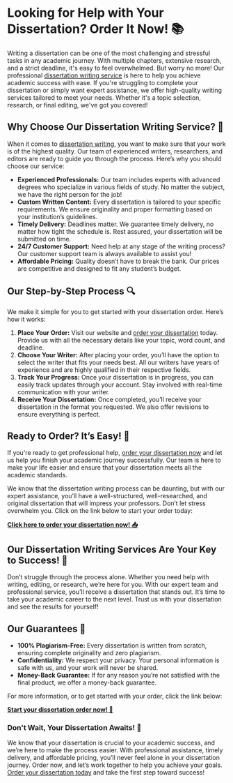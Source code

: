 # Looking for Help with Your Dissertation? Order It Now! 📚

Writing a dissertation can be one of the most challenging and stressful tasks in any academic journey. With multiple chapters, extensive research, and a strict deadline, it's easy to feel overwhelmed. But worry no more! Our professional [dissertation writing service](https://tinyurl.com/topessay?keyword=order+of+dissertation) is here to help you achieve academic success with ease. If you're struggling to complete your dissertation or simply want expert assistance, we offer high-quality writing services tailored to meet your needs. Whether it's a topic selection, research, or final editing, we've got you covered!

## Why Choose Our Dissertation Writing Service? 📝

When it comes to [dissertation writing](https://tinyurl.com/topessay?keyword=order+of+dissertation), you want to make sure that your work is of the highest quality. Our team of experienced writers, researchers, and editors are ready to guide you through the process. Here’s why you should choose our service:

- **Experienced Professionals:** Our team includes experts with advanced degrees who specialize in various fields of study. No matter the subject, we have the right person for the job!
- **Custom Written Content:** Every dissertation is tailored to your specific requirements. We ensure originality and proper formatting based on your institution’s guidelines.
- **Timely Delivery:** Deadlines matter. We guarantee timely delivery, no matter how tight the schedule is. Rest assured, your dissertation will be submitted on time.
- **24/7 Customer Support:** Need help at any stage of the writing process? Our customer support team is always available to assist you!
- **Affordable Pricing:** Quality doesn’t have to break the bank. Our prices are competitive and designed to fit any student’s budget.

## Our Step-by-Step Process 🔍

We make it simple for you to get started with your dissertation order. Here’s how it works:

1. **Place Your Order:** Visit our website and [order your dissertation](https://tinyurl.com/topessay?keyword=order+of+dissertation) today. Provide us with all the necessary details like your topic, word count, and deadline.
2. **Choose Your Writer:** After placing your order, you’ll have the option to select the writer that fits your needs best. All our writers have years of experience and are highly qualified in their respective fields.
3. **Track Your Progress:** Once your dissertation is in progress, you can easily track updates through your account. Stay involved with real-time communication with your writer.
4. **Receive Your Dissertation:** Once completed, you’ll receive your dissertation in the format you requested. We also offer revisions to ensure everything is perfect.

## Ready to Order? It’s Easy! 🎉

If you're ready to get professional help, [order your dissertation now](https://tinyurl.com/topessay?keyword=order+of+dissertation) and let us help you finish your academic journey successfully. Our team is here to make your life easier and ensure that your dissertation meets all the academic standards.

We know that the dissertation writing process can be daunting, but with our expert assistance, you’ll have a well-structured, well-researched, and original dissertation that will impress your professors. Don’t let stress overwhelm you. Click on the link below to start your order today:

[**Click here to order your dissertation now! 📥**](https://tinyurl.com/topessay?keyword=order+of+dissertation)

## Our Dissertation Writing Services Are Your Key to Success! 🔑

Don’t struggle through the process alone. Whether you need help with writing, editing, or research, we’re here for you. With our expert team and professional service, you’ll receive a dissertation that stands out. It’s time to take your academic career to the next level. Trust us with your dissertation and see the results for yourself!

## Our Guarantees 💯

- **100% Plagiarism-Free:** Every dissertation is written from scratch, ensuring complete originality and zero plagiarism.
- **Confidentiality:** We respect your privacy. Your personal information is safe with us, and your work will never be shared.
- **Money-Back Guarantee:** If for any reason you’re not satisfied with the final product, we offer a money-back guarantee.

For more information, or to get started with your order, click the link below:

[**Start your dissertation order now! 🎯**](https://tinyurl.com/topessay?keyword=order+of+dissertation)

### Don't Wait, Your Dissertation Awaits! 🚀

We know that your dissertation is crucial to your academic success, and we’re here to make the process easier. With professional assistance, timely delivery, and affordable pricing, you’ll never feel alone in your dissertation journey. Order now, and let’s work together to help you achieve your goals. [Order your dissertation today](https://tinyurl.com/topessay?keyword=order+of+dissertation) and take the first step toward success!

